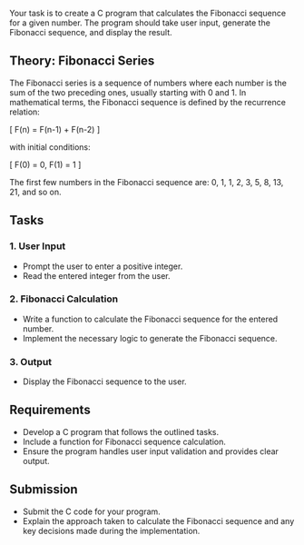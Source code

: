 Your task is to create a C program that calculates the Fibonacci sequence for a given number. The program should take user input, generate the Fibonacci sequence, and display the result.

## Theory: Fibonacci Series
The Fibonacci series is a sequence of numbers where each number is the sum of the two preceding ones, usually starting with 0 and 1. In mathematical terms, the Fibonacci sequence is defined by the recurrence relation:

\[ F(n) = F(n-1) + F(n-2) \] 

with initial conditions:

\[ F(0) = 0, F(1) = 1 \]

The first few numbers in the Fibonacci sequence are: 0, 1, 1, 2, 3, 5, 8, 13, 21, and so on.

## Tasks

### 1. User Input
   - Prompt the user to enter a positive integer.
   - Read the entered integer from the user.

### 2. Fibonacci Calculation
   - Write a function to calculate the Fibonacci sequence for the entered number.
   - Implement the necessary logic to generate the Fibonacci sequence.

### 3. Output
   - Display the Fibonacci sequence to the user.

## Requirements
- Develop a C program that follows the outlined tasks.
- Include a function for Fibonacci sequence calculation.
- Ensure the program handles user input validation and provides clear output.

## Submission
- Submit the C code for your program.
- Explain the approach taken to calculate the Fibonacci sequence and any key decisions made during the implementation.


